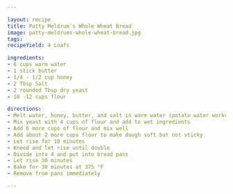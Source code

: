 ```yaml
---

layout: recipe
title: Patty Meldrum's Whole Wheat Bread
image: patty-meldrums-whole-wheat-bread.jpg
tags:
recipeYield: 4 Loafs

ingredients:
- 6 cups warm water
- 1 stick butter
- 1/4 - 1/2 cup honey
- 2 Tbsp Salt
- 2 rounded Tbsp dry yeast
- 10 -12 cups flour

directions:
- Melt water, honey, butter, and salt in warm water (potato water works really well)
- Mix yeast with 4 cups of flour and add to wet ingredients
- Add 6 more cups of flour and mix well
- Add about 2 more cups flour to make dough soft but not sticky
- Let rise for 10 minutes
- Kneed and let rise until double
- Divide into 4 and put into bread pans
- Let rise 30 minutes
- Bake for 30 minutes at 375 °F
- Remove from pans immediately

---
```


